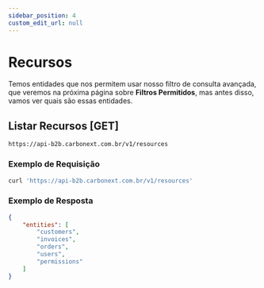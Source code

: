 ```yaml
---
sidebar_position: 4
custom_edit_url: null
---
```


# Recursos

Temos entidades que nos permitem usar nosso filtro de consulta avançada, que veremos na próxima página sobre **Filtros Permitidos**, mas antes disso, vamos ver quais são essas entidades.

## Listar Recursos [GET]

`https://api-b2b.carbonext.com.br/v1/resources`

### Exemplo de Requisição

```javascript
curl 'https://api-b2b.carbonext.com.br/v1/resources'
```

### Exemplo de Resposta

```json
{
    "entities": [
        "customers",
        "invoices",
        "orders",
        "users",
        "permissions"
    ]
}
```
